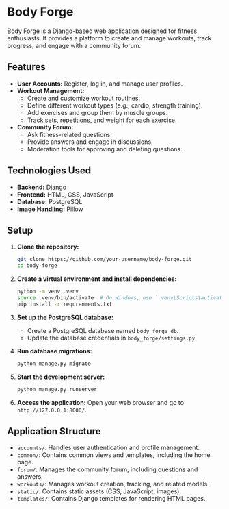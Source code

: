 # Body Forge

Body Forge is a Django-based web application designed for fitness enthusiasts. It provides a platform to create and manage workouts, track progress, and engage with a community forum.

## Features

*   **User Accounts:** Register, log in, and manage user profiles.
*   **Workout Management:**
    *   Create and customize workout routines.
    *   Define different workout types (e.g., cardio, strength training).
    *   Add exercises and group them by muscle groups.
    *   Track sets, repetitions, and weight for each exercise.
*   **Community Forum:**
    *   Ask fitness-related questions.
    *   Provide answers and engage in discussions.
    *   Moderation tools for approving and deleting questions.

## Technologies Used

*   **Backend:** Django
*   **Frontend:** HTML, CSS, JavaScript
*   **Database:** PostgreSQL
*   **Image Handling:** Pillow

## Setup

1.  **Clone the repository:**
    ```bash
    git clone https://github.com/your-username/body-forge.git
    cd body-forge
    ```

2.  **Create a virtual environment and install dependencies:**
    ```bash
    python -m venv .venv
    source .venv/bin/activate  # On Windows, use `.venv\Scripts\activate`
    pip install -r requrenments.txt
    ```

3.  **Set up the PostgreSQL database:**
    *   Create a PostgreSQL database named `body_forge_db`.
    *   Update the database credentials in `body_forge/settings.py`.

4.  **Run database migrations:**
    ```bash
    python manage.py migrate
    ```

5.  **Start the development server:**
    ```bash
    python manage.py runserver
    ```

6.  **Access the application:**
    Open your web browser and go to `http://127.0.0.1:8000/`.

## Application Structure

*   `accounts/`: Handles user authentication and profile management.
*   `common/`: Contains common views and templates, including the home page.
*   `forum/`: Manages the community forum, including questions and answers.
*   `workouts/`: Manages workout creation, tracking, and related models.
*   `static/`: Contains static assets (CSS, JavaScript, images).
*   `templates/`: Contains Django templates for rendering HTML pages.
